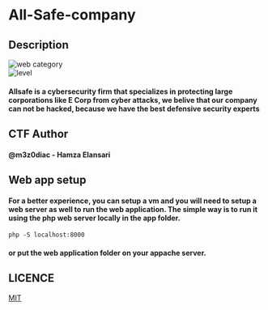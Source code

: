 # All-Safe-company 

## Description
![web category](https://img.shields.io/badge/category-WEB-blueviolet.svg)   
![level](https://img.shields.io/badge/level-Medium-blue.svg)
#### Allsafe is a cybersecurity firm that specializes in protecting large corporations like E Corp from cyber attacks, we belive that our company can not be hacked, because we have the best defensive security experts

## CTF Author
#### @m3z0diac - Hamza Elansari

## Web app setup

#### For a better experience, you can setup a vm and you will need to setup a web server as well to run the web application. The simple way is to run it using the php web server locally in the app folder.
```
php -S localhost:8000
```
#### or put the web application folder on your appache server.


## LICENCE
[MIT](https://github.com/hamza07-w/raymond/blob/main/LICENSE)
